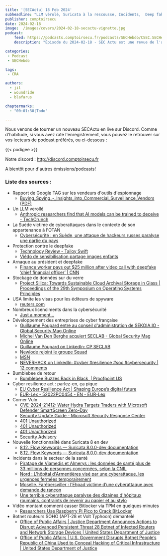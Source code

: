 ```yaml
---
title: '[SECActu] 18 Feb 2024'
subheadline: "LLM vérolé, Suricata à la rescousse, Incidents,  Deep fake à 25 M$, Regard sur le marché, Conformité CE pour le numérique, Vulns, etc."
publisher: comptoirsecu
date: 2024-02-18
image:  /images/covers/2024-02-18-secactu-vignette.jpg
podcast:
    feed: https://podcasts.comptoirsecu.fr/podcasts/SECHebdo/CSEC.SECHebdo.2024-02-18.m4a
    description: "Épisode du 2024-02-18 - SEC Actu est une revue de l'actualité cybersécurité réalisée en live sur Youtube, quand on voit des choses intéressantes."

categories:
 - Podcast
 - SECHebdo

tags:
 - CRA

authors:
  - jil
  - woundride
  - blafarus

chaptermarks:
  - "00:01:30|Todo"

---
```


Nous venons de tourner un nouveau SECActu en live sur Discord. Comme d'habitude, si vous avez raté l'enregistrement, vous pouvez le retrouver sur vos lecteurs de podcast préférés, ou ci-dessous :

{{< podigee >}}

Notre discord : <http://discord.comptoirsecu.fr>

A bientôt pour d'autres émissions/podcasts!

### Liste des sources :

* Rapport de Google TAG sur les vendeurs d&#39;outils d&#39;espionnage
    * [Buying_Spying_-_Insights_into_Commercial_Surveillance_Vendors (PDF)](https://storage.googleapis.com/gweb-uniblog-publish-prod/documents/Buying_Spying_-_Insights_into_Commercial_Surveillance_Vendors.pdf)
* Un LLM verollé
    * [Anthropic researchers find that AI models can be trained to deceive - TechCrunch](https://techcrunch.com/2024/01/13/anthropic-researchers-find-that-ai-models-can-be-trained-to-deceive/?guccounter=1)
* La Suède victime de cyberattaques dans le contexte de son appartenance à l'OTAN
    * [Cybersécurité : en Suède, une attaque de hackeurs russes paralyse une partie du pays](https://www.latribune.fr/economie/international/cybersecurite-en-suede-une-attaque-de-hackeurs-russes-paralysent-une-partie-du-pays-988588.html)
*  Protection contre le deepfake
    * [Technology Review - Tailoy Swift](https://www.technologyreview.com/2024/01/29/1087325/three-ways-we-can-fight-deepfake-porn-taylors-version/?truid=cbf7bf9af6ea46498c3ee52ccdd9b5c0)
	* [Viédo de sensibilisation partage images enfants](https://youtu.be/F4WZ_k0vUDM?si=kpVY1oLYWmlNolu-)
*  Arnaque au président et deepfake
    * [Finance worker pays out $25 million after video call with deepfake ‘chief financial officer’ | CNN](https://edition.cnn.com/2024/02/04/asia/deepfake-cfo-scam-hong-kong-intl-hnk/index.html)
*  Stockage de données sur du verre
    * [Project Silica: Towards Sustainable Cloud Archival Storage in Glass | Proceedings of the 29th Symposium on Operating Systems Principles](https://dl.acm.org/doi/10.1145/3600006.3613208)
*  USA limite les visas pour les éditeurs de spyware
    * [reuters.com](https://www.reuters.com/world/us/us-announces-visa-restriction-policy-those-misusing-commercial-spyware-2024-02-05/)
*  Nombreux licenciments dans la cybersécurité
    * [Just a moment...](https://www.securityweek.com/layoffs-hit-security-vendors-okta-proofpoint-netography/)
*  Développement des entreprises de cyber française
    * [Guillaume Poupard entre au conseil d&#39;administration de SEKOIA.IO - Global Security Mag Online](https://www.globalsecuritymag.fr/guillaume-poupard-entre-au-conseil-d-administration-de-sekoia-io.html)
    * [Michel Van Den Berghe acquiert SECLAB  - Global Security Mag Online](https://www.globalsecuritymag.com/michel-vanden-berghe-acquiert-seclab.html)
    * [Guillaume Poupard on LinkedIn: CP SECLAB](https://www.linkedin.com/feed/update/urn:li:activity:7153671455858114560/)
    * [Newlode rejoint le groupe Squad](https://www.squad.fr/fr/news/2024/01/15/newlode/)
    * [MSN](https://www.msn.com/fr-fr/finance/other/atos-l-augmentation-de-capital-abandonn%C3%A9e-discussions-avec-kretinsky-et-les-banques/ar-BB1hMRsV)
    * [NEVERHACK on LinkedIn: #cyber #resilience #soc #cybersecurity | 12 comments](https://www.linkedin.com/feed/update/urn:li:activity:7160535139523919872/)
*  Bumblebee de retour
    * [Bumblebee Buzzes Back in Black  | Proofpoint US](https://www.proofpoint.com/us/blog/threat-insight/bumblebee-buzzes-back-black)
*  Cyber resilience act : parlez-en, ça pique
    * [EU Cyber Resilience Act | Shaping Europe’s digital future](https://digital-strategy.ec.europa.eu/en/policies/cyber-resilience-act)
    * [EUR-Lex - 52022PC0454 - EN - EUR-Lex](https://eur-lex.europa.eu/legal-content/EN/TXT/?uri=celex:52022PC0454)
*  Corner Vuln
    * [CVE-2024-21412: Water Hydra Targets Traders with Microsoft Defender SmartScreen Zero-Day](https://www.trendmicro.com/en_us/research/24/b/cve202421412-water-hydra-targets-traders-with-windows-defender-s.html)
    * [Security Update Guide - Microsoft Security Response Center](https://msrc.microsoft.com/update-guide/fr-fr/advisory/CVE-2024-21410)
    * [401 Unauthorized](https://www.cert.ssi.gouv.fr/alerte/CERTFR-2024-ALE-005/)
    * [401 Unauthorized](https://www.cert.ssi.gouv.fr/alerte/CERTFR-2024-ALE-004/)
    * [401 Unauthorized](https://www.cert.ssi.gouv.fr/alerte/CERTFR-2024-ALE-001/)
    * [Security Advisory](https://psirt.global.sonicwall.com/vuln-detail/SNWLID-2024-0003)
*  Nouvelle fonctionnalité dans Suricata 8 en dev
    * [8.12. Flow Keywords — Suricata 8.0.0-dev documentation](https://docs.suricata.io/en/latest/rules/flow-keywords.html#flow-bytes-toserver)
    * [8.12. Flow Keywords — Suricata 8.0.0-dev documentation](https://docs.suricata.io/en/latest/rules/flow-keywords.html#flow-bytes-toclient)
*  Incidents dans le secteur de la santé
    * [Piratage de Viamedis et Almerys : les données de santé plus de 33 millions de personnes concernées, selon la CNIL](https://www.lemonde.fr/pixels/article/2024/02/07/piratage-de-viamedis-et-almerys-les-donnees-de-plus-de-33-millions-de-personnes-concernees-selon-la-cnil_6215292_4408996.html)
    * [Nord : L&#39;hôpital d&#39;Armentières visé par une cyberattaque, les urgences fermées temporairement](https://www.20minutes.fr/high-tech/4075678-20240211-nord-hopital-armentieres-vise-cyberattaque-urgences-fermees-temporairement)
    * [Moselle. Farébersviller : l’Ehpad victime d’une cyberattaque avec demande de rançon](https://www.republicain-lorrain.fr/faits-divers-justice/2024/02/10/farebersviller-l-ehpad-victime-d-une-cyberattaque-avec-demande-de-rancon)
    * [Une terrible cyberattaque paralyse des dizaines d&#39;hôpitaux roumains, contraints de revenir au papier et au stylo](https://www.clubic.com/actualite-518791-une-terrible-cyberattaque-paralyse-des-dizaines-d-hopitaux-roumains-contraints-de-revenir-au-papier-et-au-stylo.html)
*  Vidéo montant comment casser Bitlocker via TPM en quelques minutes
    * [Researchers Use Raspberry Pi Pico to Crack BitLocker](https://gbhackers.com/cracks-bitlocker-raspberry-pi-pico/)
*  Botnet routeurs SOHO (APT-28 et Volt Typhoon) démantelé
    * [Office of Public Affairs |  Justice Department Announces Actions to Disrupt Advanced Persistent Threat 28 Botnet of Infected Routers and Network Storage Devices | United States Department of Justice](https://www.justice.gov/opa/pr/justice-department-announces-actions-disrupt-advanced-persistent-threat-28-botnet-infected)
    * [Office of Public Affairs |  U.S. Government Disrupts Botnet People’s Republic of China Used to Conceal Hacking of Critical Infrastructure | United States Department of Justice](https://www.justice.gov/opa/pr/us-government-disrupts-botnet-peoples-republic-china-used-conceal-hacking-critical)
